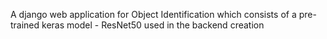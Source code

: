 A django web application for Object Identification which consists of a pre-trained keras model - ResNet50 used in the backend creation
